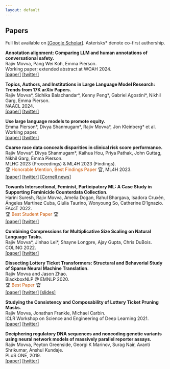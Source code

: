 ```yaml
---
layout: default
---
```


## Papers  

Full list available on [[Google Scholar]](https://scholar.google.com/citations?user=OLbbUjcAAAAJ&hl=en). Asterisks\* denote co-first authorship.  


**Annotation alignment: Comparing LLM and human annotations of conversational safety.**   
Rajiv Movva, Pang Wei Koh, Emma Pierson.  
Working paper; extended abstract at WOAH 2024.  
[[paper]](http://arxiv.org/abs/2406.06369) [[twitter]](https://x.com/rajivmovva/status/1800929570994171923)  


**Topics, Authors, and Institutions in Large Language Model Research: Trends from 17K arXiv Papers.**   
Rajiv Movva\*, Sidhika Balachandar\*, Kenny Peng\*, Gabriel Agostini\*, Nikhil Garg, Emma Pierson.  
NAACL 2024.  
[[paper]](https://aclanthology.org/2024.naacl-long.67/) [[twitter]](https://twitter.com/rajivmovva/status/1683903070646960128)  


**Use large language models to promote equity.**  
Emma Pierson\*, Divya Shanmugam\*, Rajiv Movva\*, Jon Kleinberg\* et al.  
Working paper.  
[[paper]](https://arxiv.org/abs/2312.14804) [[twitter]](https://twitter.com/2plus2make5/status/1738240365210058796)  


**Coarse race data conceals disparities in clinical risk score performance.**   
Rajiv Movva\*, Divya Shanmugam\*, Kaihua Hou, Priya Pathak, John Guttag, Nikhil Garg, Emma Pierson.  
MLHC 2023 (Proceedings) & ML4H 2023 (Findings).  
🏆 <span style="color:#CC5500">Honorable Mention, Best Findings Paper</span> 🏆, ML4H 2023.  
[[paper]](https://arxiv.org/abs/2304.09270) [[twitter]](https://twitter.com/rajivmovva/status/1651237859465080834) [[Cornell news]](https://news.cornell.edu/stories/2023/08/using-broad-race-categories-medicine-hides-true-health-risks)


**Towards Intersectional, Feminist, Participatory ML: A Case Study in Supporting Feminicide Counterdata Collection.**   
Harini Suresh, Rajiv Movva, Amelia Dogan, Rahul Bhargava, Isadora Cruxên, Ángeles Martinez Cuba, Giulia Taurino, Wonyoung So, Catherine D’Ignazio.  
FAccT 2022.  
🏆 <span style="color:#CC5500">Best Student Paper</span> 🏆  
[[paper]](https://dl.acm.org/doi/10.1145/3531146.3533132) [[twitter]](https://twitter.com/rajivmovva/status/1539172168269012992)  


**Combining Compressions for Multiplicative Size Scaling on Natural Language Tasks.**  
Rajiv Movva\*, Jinhao Lei\*, Shayne Longpre, Ajay Gupta, Chris DuBois.  
COLING 2022.  
[[paper]](https://aclanthology.org/2022.coling-1.252/) [[twitter]](https://twitter.com/rajivmovva/status/1574444670104526848)  


**Dissecting Lottery Ticket Transformers: Structural and Behavorial Study of Sparse Neural Machine Translation.**   
Rajiv Movva and Jason Zhao.  
BlackboxNLP @ EMNLP 2020.  
🏆 <span style="color:#CC5500">Best Paper</span> 🏆   
[[paper]](https://arxiv.org/abs/2009.13270) [[twitter]](https://twitter.com/rajivmovva/status/1311017289500766208) [[slides]](https://docs.google.com/presentation/d/1dVEXenyGF6Szxg8FPgua2sJQGWXvIdaBwKShS8jO8sM)  


**Studying the Consistency and Composability of Lottery Ticket Pruning Masks.**  
Rajiv Movva, Jonathan Frankle, Michael Carbin.  
ICLR Workshop on Science and Engineering of Deep Learning 2021.  
[[paper]](https://arxiv.org/abs/2104.14753) [[twitter]](https://twitter.com/rajivmovva/status/1390526193666072576)  
  
  
**Deciphering regulatory DNA sequences and noncoding genetic variants using neural network models of massively parallel reporter assays.**    
Rajiv Movva, Peyton Greenside, Georgi K Marinov, Surag Nair, Avanti Shrikumar, Anshul Kundaje.  
PLoS ONE, 2019.  
[[paper]](https://journals.plos.org/plosone/article?id=10.1371/journal.pone.0218073) [[twitter]](https://twitter.com/rajivmovva/status/1030495776093294593)  


<!-- ## Preprints, etc.

Accelerating single-cell genomic analysis with GPUs.  
Corey Nolet, Avantika Lal, Rajesh Ilango, Taurean Dyer, Rajiv Movva, John Zedlewski, Johnny Israeli.  
bioRxiv, 2022.  
_Completed during NVIDIA AI internship._  
[[paper]](https://www.biorxiv.org/content/10.1101/2022.05.26.493607v1.full) 

Fairness Deconstructed: A Sociotechnical View of 'Fair' Algorithms in Criminal Justice.  
arXiv, 2021.  
Rajiv Movva.  
_Final project for WGS.301 Feminist Theory at MIT._  
[[paper]](https://arxiv.org/abs/2106.13455)

In-silico Prediction of Synergistic Anti-Cancer Drug Combinations Using Multi-omics Data.  
Remzi Celebi, Oliver Bear Don’t Walk, Rajiv Movva, Semih Alpsoy, Michel Dumontier.  
Scientific Reports, 2019.  
[[paper]](https://www.nature.com/articles/s41598-019-45236-6)   -->
